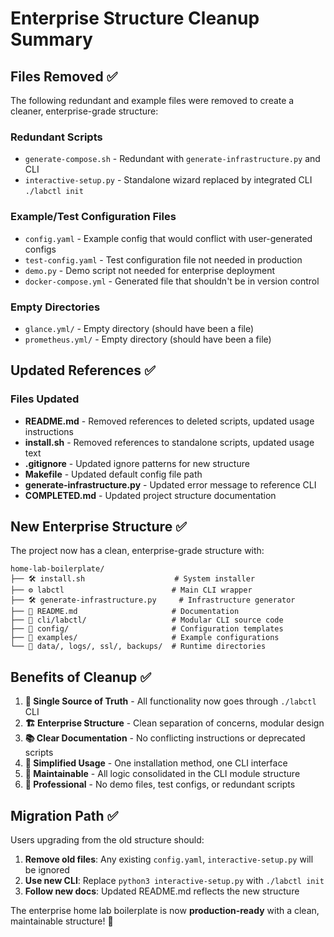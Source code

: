 # Enterprise Structure Cleanup Summary

## Files Removed ✅

The following redundant and example files were removed to create a cleaner, enterprise-grade structure:

### Redundant Scripts
- `generate-compose.sh` - Redundant with `generate-infrastructure.py` and CLI
- `interactive-setup.py` - Standalone wizard replaced by integrated CLI `./labctl init`

### Example/Test Configuration Files  
- `config.yaml` - Example config that would conflict with user-generated configs
- `test-config.yaml` - Test configuration file not needed in production
- `demo.py` - Demo script not needed for enterprise deployment
- `docker-compose.yml` - Generated file that shouldn't be in version control

### Empty Directories
- `glance.yml/` - Empty directory (should have been a file)
- `prometheus.yml/` - Empty directory (should have been a file)

## Updated References ✅

### Files Updated
- **README.md** - Removed references to deleted scripts, updated usage instructions
- **install.sh** - Removed references to standalone scripts, updated usage text
- **.gitignore** - Updated ignore patterns for new structure
- **Makefile** - Updated default config file path
- **generate-infrastructure.py** - Updated error message to reference CLI
- **COMPLETED.md** - Updated project structure documentation

## New Enterprise Structure ✅

The project now has a clean, enterprise-grade structure with:

```
home-lab-boilerplate/
├── 🛠️ install.sh                    # System installer  
├── ⚙️ labctl                        # Main CLI wrapper
├── 🛠️ generate-infrastructure.py     # Infrastructure generator
├── 📖 README.md                     # Documentation
├── 📁 cli/labctl/                   # Modular CLI source code
├── 📁 config/                       # Configuration templates
├── 📁 examples/                     # Example configurations  
└── 📁 data/, logs/, ssl/, backups/  # Runtime directories
```

## Benefits of Cleanup ✅

1. **🎯 Single Source of Truth** - All functionality now goes through `./labctl` CLI
2. **🏗️ Enterprise Structure** - Clean separation of concerns, modular design
3. **📚 Clear Documentation** - No conflicting instructions or deprecated scripts  
4. **🚀 Simplified Usage** - One installation method, one CLI interface
5. **🔧 Maintainable** - All logic consolidated in the CLI module structure
6. **🎨 Professional** - No demo files, test configs, or redundant scripts

## Migration Path ✅

Users upgrading from the old structure should:

1. **Remove old files**: Any existing `config.yaml`, `interactive-setup.py` will be ignored
2. **Use new CLI**: Replace `python3 interactive-setup.py` with `./labctl init`
3. **Follow new docs**: Updated README.md reflects the new structure

The enterprise home lab boilerplate is now **production-ready** with a clean, maintainable structure! 🎉